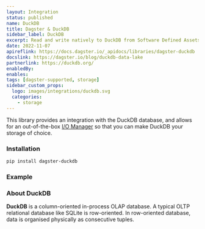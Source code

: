 ```yaml
---
layout: Integration
status: published
name: DuckDB
title: Dagster & DuckDB
sidebar_label: DuckDB
excerpt: Read and write natively to DuckDB from Software Defined Assets.
date: 2022-11-07
apireflink: https://docs.dagster.io/_apidocs/libraries/dagster-duckdb
docslink: https://dagster.io/blog/duckdb-data-lake
partnerlink: https://duckdb.org/
enabledBy:
enables:
tags: [dagster-supported, storage]
sidebar_custom_props: 
  logo: images/integrations/duckdb.svg
  categories:
    - storage
---
```


This library provides an integration with the DuckDB database, and allows for an out-of-the-box [I/O Manager](/todo) so that you can make DuckDB your storage of choice.

### Installation

```bash
pip install dagster-duckdb
```

### Example

<CodeExample filePath="integrations/duckdb.py" language="python" />

### About DuckDB

**DuckDB** is a column-oriented in-process OLAP database. A typical OLTP relational database like SQLite is row-oriented. In row-oriented database, data is organised physically as consecutive tuples.
